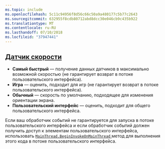 ```yaml
---
ms.topic: include
ms.openlocfilehash: 5c11c94956f8d56c66c50a9a480177c5b77c2643
ms.sourcegitcommit: 632955f8cdb80712abd8dcc30e046cb9c435b922
ms.translationtype: MT
ms.contentlocale: ru-RU
ms.lasthandoff: 07/10/2018
ms.locfileid: "37947441"
---
```

## <a name="sensor-speedxrefxamarinessentialssensorspeed"></a>[Датчик скорости](xref:Xamarin.Essentials.SensorSpeed)

- **Самый быстрый** — получение данных датчиков в максимально возможной скоростью (не гарантирует возврат в потоке пользовательского интерфейса).
- **Игра** — оценить, подходит для игр (не гарантирует возврат в потоке пользовательского интерфейса).
- **Обычный** — скорость по умолчанию, подходящее для изменения ориентации экрана.
- **Пользовательский интерфейс** — оценить, подходит для общего пользовательского интерфейса.

Если ваш обработчик событий не гарантируется для запуска в потоке пользовательского интерфейса и если обработчик событий должен получить доступ к элементам пользовательского интерфейса, использовать [ `MainThread.BeginInvokeOnMainThread` ](~/essentials/main-thread.md) метод для выполнения этого кода в потоке пользовательского интерфейса.